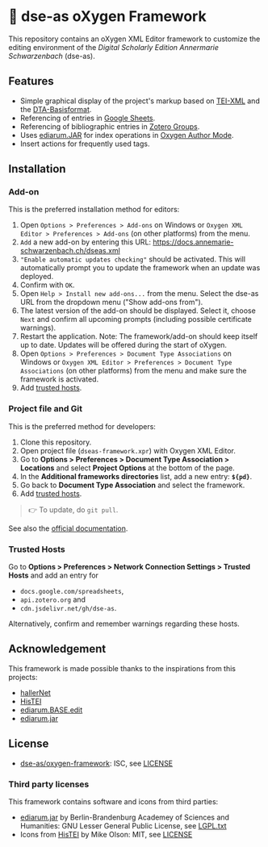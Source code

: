 # 📑 dse-as oXygen Framework

This repository contains an oXygen XML Editor framework to customize the editing environment of the _Digital Scholarly Edition Annermarie Schwarzenbach_ (dse-as).

## Features

* Simple graphical display of the project's markup based on [TEI-XML](https://tei-c.org/guidelines/) and the [DTA-Basisformat](https://www.deutschestextarchiv.de/doku/basisformat/index.html).
* Referencing of entries in [Google Sheets](https://docs.google.com/spreadsheets).
* Referencing of bibliographic entries in [Zotero Groups](https://www.zotero.org/groups). 
* Uses [ediarum.JAR](https://github.com/ediarum/ediarum.JAR) for index operations in [Oxygen Author Mode](https://www.oxygenxml.com/doc/versions/24.1/ug-editor/topics/editing-xml-documents-author.html).
* Insert actions for frequently used tags.

## Installation

### Add-on

This is the preferred installation method for editors:

1. Open `Options > Preferences > Add-ons` on Windows or `Oxygen XML Editor > Preferences > Add-ons` (on other platforms) from the menu.
2. `Add` a new add-on by entering this URL: https://docs.annemarie-schwarzenbach.ch/dseas.xml
3. `"Enable automatic updates checking"` should be activated. This will automatically prompt you to update the framework when an update was deployed.
4. Confirm with `OK`. 
5. Open `Help > Install new add-ons...` from the menu. Select the dse-as URL from the dropdown menu ("Show add-ons from").
6. The latest version of the add-on should be displayed. Select it, choose `Next` and confirm all upcoming prompts (including possible certificate warnings).
7. Restart the application. Note: The framework/add-on should keep itself up to date. Updates will be offered during the start of oXygen.
8. Open `Options > Preferences > Document Type Associations` on Windows or `Oxygen XML Editor > Preferences > Document Type Associations` (on other platforms) from the menu and make sure the framework is activated.
9. Add [trusted hosts](#trusted-hosts).

### Project file and Git

This is the preferred method for developers:

1. Clone this repository.
2. Open project file (`dseas-framework.xpr`) with Oxygen XML Editor.
3. Go to **Options > Preferences > Document Type Association > Locations** and select **Project Options** at the bottom of the page.
4. In the **Additional frameworks directories** list, add a new entry: **`${pd}`**.
5. Go back to **Document Type Association** and select the framework.
6. Add [trusted hosts](#trusted-hosts).

> 👉 To update, do `git pull`.

See also the [official documentation](https://www.oxygenxml.com/doc/versions/26.1/ug-editor/topics/author-document-type-extension-sharing.html).

### Trusted Hosts

Go to **Options > Preferences > Network Connection Settings > Trusted Hosts** and add an entry for 

* `docs.google.com/spreadsheets`,
* `api.zotero.org` and
* `cdn.jsdelivr.net/gh/dse-as`.

Alternatively, confirm and remember warnings regarding these hosts.

## Acknowledgement

This framework is made possible thanks to the inspirations from this projects:

* [hallerNet](https://hallernet.org/)
* [HisTEI](https://github.com/odaata/HisTEI)
* [ediarum.BASE.edit](https://github.com/ediarum/ediarum.BASE.edit)
* [ediarum.jar](https://github.com/ediarum/ediarum.JAR)

## License

* [dse-as/oxygen-framework](https://github.com/dse-as/oxygen-framework): ISC, see [LICENSE](LICENSE)

### Third party licenses

This framework contains software and icons from third parties:

* [ediarum.jar](https://github.com/ediarum/ediarum.JAR) by Berlin-Brandenburg Academey of Sciences and Humanities: GNU Lesser General Public License, see [LGPL.txt](https://github.com/ediarum/ediarum.JAR/blob/main/LGPL.txt)
* Icons from [HisTEI](https://github.com/odaata/HisTEI) by Mike Olson: MIT, see [LICENSE](https://github.com/odaata/HisTEI/blob/master/LICENSE)